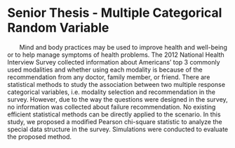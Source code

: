 # Senior Thesis - Multiple Categorical Random Variable
&nbsp;&nbsp;&nbsp;&nbsp;&nbsp;&nbsp; Mind and body practices may be used to improve health and well-being or to help manage symptoms of health problems. The 2012 National Health Interview Survey collected information about Americans’ top 3 commonly used modalities and whether using each modality is because of the recommendation from any doctor, family member, or friend. There are statistical methods to study the association between two multiple response categorical variables, i.e. modality selection and recommendation in the survey. However, due to the way the questions were designed in the survey, no information was collected about failure recommendation. No existing efficient statistical methods can be directly applied to the scenario. In this study, we proposed a modified Pearson chi-square statistic to analyze the special data structure in the survey. Simulations were conducted to evaluate the proposed method.



